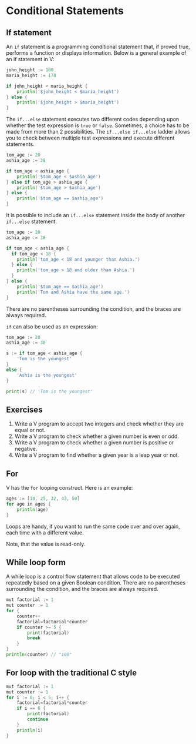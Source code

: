 # Conditional Statements

## If statement

An `if` statement is a programming conditional statement that, if proved true, performs a function or displays information. Below is a general example of an if statement in V:

```go
john_height := 100
maria_height := 178

if john_height < maria_height {
	println('$john_height < $maria_height')
} else {
	println('$john_height > $maria_height')
}
```

The `if...else` statement executes two different codes depending upon whether the test expression is `true` or `false`. Sometimes, a choice has to be made from more than 2 possibilities. The `if...else if...else` ladder allows you to check between multiple test expressions and execute different statements.

```go
tom_age := 20
ashia_age := 38

if tom_age < ashia_age {
	println('$tom_age < $ashia_age')
} else if tom_age > ashia_age {
	println('$tom_age > $ashia_age')
} else {
	println('$tom_age == $ashia_age')
}
```

It is possible to include an `if...else` statement inside the body of another `if...else` statement.

```go
tom_age := 20
ashia_age := 38

if tom_age < ashia_age {
  if tom_age < 18 {
	println('tom_age < 18 and younger than Ashia.')
  } else {
	println('tom_age > 18 and older than Ashia.')
  }
} else {
	println('$tom_age == $ashia_age')
	println('Tom and Ashia have the same age.')
}
```

There are no parentheses surrounding the condition, and the braces are always required.

`if` can also be used as an expression:

```go
tom_age := 20
ashia_age := 38

s := if tom_age < ashia_age {
	'Tom is the youngest'
}
else {
	'Ashia is the youngest'
}

print(s) // 'Tom is the youngest'
```

## Exercises

1. Write a V program to accept two integers and check whether they are equal or not.
2. Write a V program to check whether a given number is even or odd.
3. Write a V program to check whether a given number is positive or negative.
4. Write a V program to find whether a given year is a leap year or not.

## For

V has the `for` looping construct. Here is an example:

```go
ages := [18, 25, 32, 43, 50]
for age in ages {
	println(age)
}
```

Loops are handy, if you want to run the same code over and over again, each time with a different value.

Note, that the value is read-only.

## While loop form

A while loop is a control flow statement that allows code to be executed repeatedly based on a given Boolean condition. There are no parentheses surrounding the condition, and the braces are always required.

```go
mut factorial := 1
mut counter := 1
for {
	counter++
  	factorial=factorial*counter
	if counter >= 5 {
    	print(factorial)
		break
	}
}
println(counter) // "100"
```

## For loop with the traditional C style

```go
mut factorial := 1
mut counter := 1
for i := 0; i < 5; i++ {
	factorial=factorial*counter
	if i == 6 {
    	print(factorial)
		continue
	}
	println(i)
}
```
